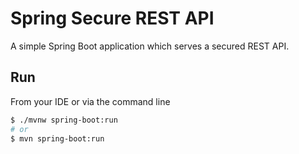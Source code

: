 # Spring Secure REST API

A simple Spring Boot application which serves a secured REST API. 

## Run

From your IDE or via the command line

```bash
$ ./mvnw spring-boot:run
# or
$ mvn spring-boot:run
```
